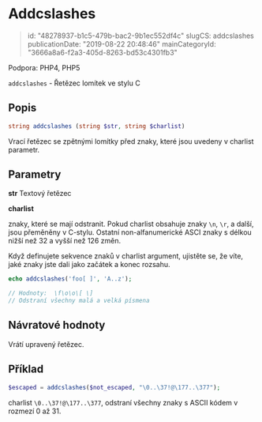 Addcslashes
================================

> id: "48278937-b1c5-479b-bac2-9b1ec552df4c"
> slugCS: addcslashes
> publicationDate: "2019-08-22 20:48:46"
> mainCategoryId: "3666a8a6-f2a3-405d-8263-bd53c4301fb3"

Podpora: PHP4, PHP5

`addcslashes` - Řetězec lomítek ve stylu C

Popis
--------------------------

```php
string addcslashes (string $str, string $charlist)
```

Vrací řetězec se zpětnými lomítky před znaky, které jsou uvedeny v charlist parametr.

Parametry
--------------------------

**str** Textový řetězec

**charlist**

znaky, které se mají odstranit. Pokud charlist obsahuje znaky `\n`, `\r`, a další,  jsou přeměněny v C-stylu. Ostatní non-alfanumerické ASCI znaky s délkou nižší než 32 a vyšší než 126 změn.

Když definujete sekvence znaků v charlist argument, ujistěte se, že víte, jaké znaky jste dali jako začátek a konec rozsahu.

```php
echo addcslashes('foo[ ]', 'A..z');

// Hodnoty:  \f\o\o\[ \]
// Odstraní všechny malá a velká písmena
```

Návratové hodnoty
--------------------------

Vrátí upravený řetězec.

Příklad
--------------------------

```php
$escaped = addcslashes($not_escaped, "\0..\37!@\177..\377");
```

charlist `\0..\37!@\177..\377`, odstraní všechny znaky s ASCII kódem v rozmezí 0 až 31.
